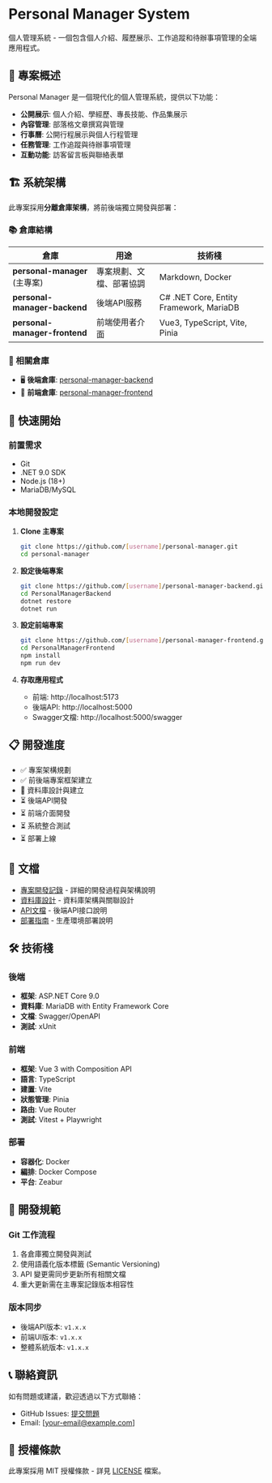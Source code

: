 # Personal Manager System

個人管理系統 - 一個包含個人介紹、履歷展示、工作追蹤和待辦事項管理的全端應用程式。

## 🎯 專案概述

Personal Manager 是一個現代化的個人管理系統，提供以下功能：

- **公開展示**: 個人介紹、學經歷、專長技能、作品集展示
- **內容管理**: 部落格文章撰寫與管理  
- **行事曆**: 公開行程展示與個人行程管理
- **任務管理**: 工作追蹤與待辦事項管理
- **互動功能**: 訪客留言板與聯絡表單

## 🏗️ 系統架構

此專案採用**分離倉庫架構**，將前後端獨立開發與部署：

### 📚 倉庫結構

| 倉庫 | 用途 | 技術棧 |
|------|------|--------|
| **personal-manager** (主專案) | 專案規劃、文檔、部署協調 | Markdown, Docker |
| **personal-manager-backend** | 後端API服務 | C# .NET Core, Entity Framework, MariaDB |
| **personal-manager-frontend** | 前端使用者介面 | Vue3, TypeScript, Vite, Pinia |

### 🔗 相關倉庫

- 🖥️ **後端倉庫**: [personal-manager-backend](https://github.com/[username]/personal-manager-backend)
- 🎨 **前端倉庫**: [personal-manager-frontend](https://github.com/[username]/personal-manager-frontend)

## 🚀 快速開始

### 前置需求

- Git
- .NET 9.0 SDK
- Node.js (18+)
- MariaDB/MySQL

### 本地開發設定

1. **Clone 主專案**
   ```bash
   git clone https://github.com/[username]/personal-manager.git
   cd personal-manager
   ```

2. **設定後端專案**
   ```bash
   git clone https://github.com/[username]/personal-manager-backend.git PersonalManagerBackend
   cd PersonalManagerBackend
   dotnet restore
   dotnet run
   ```

3. **設定前端專案**
   ```bash
   git clone https://github.com/[username]/personal-manager-frontend.git PersonalManagerFrontend
   cd PersonalManagerFrontend
   npm install
   npm run dev
   ```

4. **存取應用程式**
   - 前端: http://localhost:5173
   - 後端API: http://localhost:5000
   - Swagger文檔: http://localhost:5000/swagger

## 📋 開發進度

- ✅ 專案架構規劃
- ✅ 前後端專案框架建立
- 🔄 資料庫設計與建立
- ⏳ 後端API開發
- ⏳ 前端介面開發
- ⏳ 系統整合測試
- ⏳ 部署上線

## 📖 文檔

- [專案開發記錄](./CLAUDE.md) - 詳細的開發過程與架構說明
- [資料庫設計](./docs/database-design.md) - 資料庫架構與關聯設計
- [API文檔](./docs/api-documentation.md) - 後端API接口說明
- [部署指南](./docs/deployment-guide.md) - 生產環境部署說明

## 🛠️ 技術棧

### 後端
- **框架**: ASP.NET Core 9.0
- **資料庫**: MariaDB with Entity Framework Core
- **文檔**: Swagger/OpenAPI
- **測試**: xUnit

### 前端  
- **框架**: Vue 3 with Composition API
- **語言**: TypeScript
- **建置**: Vite
- **狀態管理**: Pinia
- **路由**: Vue Router
- **測試**: Vitest + Playwright

### 部署
- **容器化**: Docker
- **編排**: Docker Compose
- **平台**: Zeabur

## 🤝 開發規範

### Git 工作流程
1. 各倉庫獨立開發與測試
2. 使用語義化版本標籤 (Semantic Versioning)
3. API 變更需同步更新所有相關文檔
4. 重大更新需在主專案記錄版本相容性

### 版本同步
- 後端API版本: `v1.x.x`
- 前端UI版本: `v1.x.x`  
- 整體系統版本: `v1.x.x`

## 📞 聯絡資訊

如有問題或建議，歡迎透過以下方式聯絡：

- GitHub Issues: [提交問題](https://github.com/[username]/personal-manager/issues)
- Email: [your-email@example.com]

## 📄 授權條款

此專案採用 MIT 授權條款 - 詳見 [LICENSE](LICENSE) 檔案。